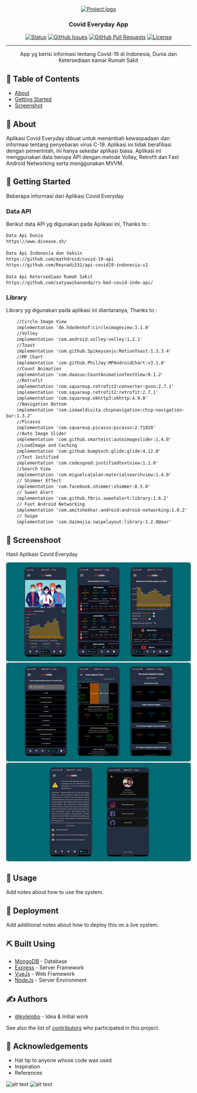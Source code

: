 <p align="center">
  <a href="" rel="noopener">
 <img width=200px height=200px src="https://cdn-icons-png.flaticon.com/512/2785/2785819.png" alt="Project logo"></a>
</p>

<h3 align="center">Covid Everyday App</h3>

<div align="center">

[![Status](https://img.shields.io/badge/status-active-success.svg)]()
[![GitHub Issues](https://img.shields.io/github/issues/kylelobo/The-Documentation-Compendium.svg)](https://github.com/kylelobo/The-Documentation-Compendium/issues)
[![GitHub Pull Requests](https://img.shields.io/github/issues-pr/kylelobo/The-Documentation-Compendium.svg)](https://github.com/kylelobo/The-Documentation-Compendium/pulls)
[![License](https://img.shields.io/badge/license-MIT-blue.svg)](/LICENSE)

</div>

---

<p align="center"> App yg berisi informasi tentang Covid-19 di Indonesia, Dunia dan Ketersediaan kamar Rumah Sakit
    <br> 
</p>

## 📝 Table of Contents

- [About](#about)
- [Getting Started](#getting_started)
- [Screenshot](#sc)

## 🧐 About <a name = "about"></a>

Aplikasi Covid Everyday dibuat untuk menambah kewaspadaan dan informasi tentang penyebaran virus C-19. Aplikasi ini tidak berafiliasi dengan pemerintah, ini hanya sekedar aplikasi biasa.
Aplikasi ini menggunakan data berupa API dengan metode Volley, Retrofit dan Fast Android Networking serta menggunakan MVVM.

## 🏁 Getting Started <a name = "getting_started"></a>

Beberapa informasi dari Aplikasi Covid Everyday

### Data API

Berikut data API yg digunakan pada Aplikasi ini, Thanks to :

```
Data Api Dunia
https://www.disease.sh/

Data Api Indonesia dan Vaksin
https://github.com/mathdroid/covid-19-api
https://github.com/Reynadi531/api-covid19-indonesia-v2

Data Api Ketersediaan Rumah Sakit
https://github.com/satyawikananda/rs-bed-covid-indo-api/
```

### Library

Library yg digunakan pada aplikasi ini diantaranya, Thanks to :


```
    //Circle Image View
    implementation 'de.hdodenhof:circleimageview:3.1.0'
    //Volley
    implementation 'com.android.volley:volley:1.2.1'
    //Toast
    implementation 'com.github.Spikeysanju:MotionToast:1.3.3.4'
    //MP Chart
    implementation 'com.github.PhilJay:MPAndroidChart:v3.1.0'
    //Count Animation
    implementation 'com.daasuu:CountAnimationTextView:0.1.2'
    //Retrofit
    implementation 'com.squareup.retrofit2:converter-gson:2.7.1'
    implementation 'com.squareup.retrofit2:retrofit:2.7.1'
    implementation 'com.squareup.okhttp3:okhttp:4.9.0'
    //Navigation Bottom
    implementation 'com.ismaeldivita.chipnavigation:chip-navigation-bar:1.3.2'
    //Picasso
    implementation 'com.squareup.picasso:picasso:2.71828'
    //Auto Image Slider
    implementation 'com.github.smarteist:autoimageslider:1.4.0'
    //LoadImage and Caching
    implementation 'com.github.bumptech.glide:glide:4.12.0'
    //Text Justified
    implementation 'com.codesgood:justifiedtextview:1.1.0'
    //Search View
    implementation 'com.miguelcatalan:materialsearchview:1.4.0'
    // Shimmer Effect
    implementation 'com.facebook.shimmer:shimmer:0.5.0'
    // Sweet Alert
    implementation 'com.github.f0ris.sweetalert:library:1.6.2'
    // Fast Android Networking
    implementation 'com.amitshekhar.android:android-networking:1.0.2'
    // Swipe
    implementation 'com.daimajia.swipelayout:library:1.2.0@aar'
```

## 🔧 Screenshoot <a name = "sc"></a>

Hasil Aplikasi Covid Everyday

<img src="https://github.com/herwin20/CovidEveryday/blob/master/Screenshot/Screenshot1.png"/>
<img src="https://github.com/herwin20/CovidEveryday/blob/master/Screenshot/Screenshot2.png"/>
<img src="https://github.com/herwin20/CovidEveryday/blob/master/Screenshot/Screenshot3.png"/>

## 🎈 Usage <a name="usage"></a>

Add notes about how to use the system.

## 🚀 Deployment <a name = "deployment"></a>

Add additional notes about how to deploy this on a live system.

## ⛏️ Built Using <a name = "built_using"></a>

- [MongoDB](https://www.mongodb.com/) - Database
- [Express](https://expressjs.com/) - Server Framework
- [VueJs](https://vuejs.org/) - Web Framework
- [NodeJs](https://nodejs.org/en/) - Server Environment

## ✍️ Authors <a name = "authors"></a>

- [@kylelobo](https://github.com/kylelobo) - Idea & Initial work

See also the list of [contributors](https://github.com/kylelobo/The-Documentation-Compendium/contributors) who participated in this project.

## 🎉 Acknowledgements <a name = "acknowledgement"></a>

- Hat tip to anyone whose code was used
- Inspiration
- References

![alt text](https://forthebadge.com/images/badges/built-for-android.svg) ![alt text](https://forthebadge.com/images/badges/built-with-love.svg)
